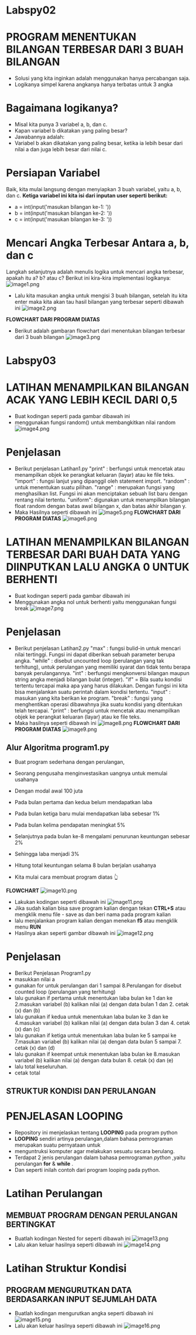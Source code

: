 # Labspy02

# PROGRAM MENENTUKAN BILANGAN TERBESAR DARI 3 BUAH BILANGAN
- Solusi yang kita inginkan adalah menggunakan hanya percabangan saja.
- Logikanya simpel karena angkanya hanya terbatas untuk 3 angka
# Bagaimana logikanya?
- Misal kita punya 3 variabel a, b, dan c.
- Kapan variabel b dikatakan yang paling besar?
- Jawabannya adalah:
- Variabel b akan dikatakan yang paling besar, ketika ia lebih besar dari nilai a dan juga lebih besar dari nilai c.
# Persiapan Variabel
Baik, kita mulai langsung dengan menyiapkan 3 buah variabel, yaitu a, b, dan c.
**Ketiga variabel ini kita isi dari inputan user seperti berikut:**
- a = int(input('masukan bilangan ke-1: '))
- b = int(input('masukan bilangan ke-2: '))
- c = int(input('masukan bilangan ke-3: '))
# Mencari Angka Terbesar Antara a, b, dan c
Langkah selanjutnya adalah menulis logika untuk mencari angka terbesar, apakah itu a? b? atau c?
Berikut ini kira-kira implementasi logikanya:
![image1.png](screenshot/labspy021.png)

- Lalu kita masukan angka untuk mengisi 3 buah bilangan, setelah itu kita enter maka kita akan tau hasil bilangan yang terbesar seperti dibawah ini
![image2.png](screenshot/labspy02.png)

**FLOWCHART DARI PROGRAM DIATAS**
- Berikut adalah gambaran flowchart dari menentukan bilangan terbesar dari 3 buah bilangan
![image3.png](screenshot/flowchart1.jpg)


# Labspy03

# LATIHAN MENAMPILKAN BILANGAN ACAK YANG LEBIH KECIL DARI 0,5
- Buat kodingan seperti pada gambar dibawah ini
- menggunakan fungsi random() untuk membangkitkan nilai random
![image4.png](screenshot/latihan1.png)
# Penjelasan
- Berikut penjelasan Latihan1.py
"print"  : berfungsi untuk mencetak atau menampilkan objek ke perangkat keluaran (layar) atau ke file teks.
"import" : fungsi lanjut yang dipanggil oleh statement import.
"random" : untuk menentukan suatu pilihan. 
"range"  : merupakan fungsi yang menghasilkan list. Fungsi ini akan menciptakan sebuah list baru dengan rentang nilai tertentu. 
"uniform": digunakan untuk menampilkan bilangan float random dengan batas awal bilangan x, dan batas akhir bilangan y.
- Maka Hasilnya seperti dibawah ini
![image5.png](screenshot/hasillat1.png)
**FLOWCHART DARI PROGRAM DIATAS**
![image6.png](screenshot/flowchart2.png)

# LATIHAN MENAMPILKAN BILANGAN TERBESAR DARI BUAH DATA YANG DIINPUTKAN LALU ANGKA 0 UNTUK BERHENTI
- Buat kodingan seperti pada gambar dibawah ini
- Menggunakan angka nol untuk berhenti yaitu menggunakan fungsi break
![image7.png](screenshot/latihan2.png)
# Penjelasan
- Berikut penjelasan Latihan2.py
"max" : fungsi bulid-in untuk mencari nilai tertinggi. Fungsi ini dapat diberikan sebuah parameter berupa angka.
"while" : disebut uncounted loop (perulangan yang tak terhitung), untuk perulangan yang memiliki syarat dan tidak tentu berapa banyak perulangannya.
"int" : berfungsi mengkonversi bilangan maupun string angka menjadi bilangan bulat (integer).
"if" = Bila suatu kondisi tertentu tercapai maka apa yang harus dilakukan. Dengan fungsi ini kita bisa menjalankan suatu perintah dalam kondisi tertentu.
"input" : masukan yang kita berikan ke program.
"break" : fungsi yang menghentikan operasi dibawahnya jika suatu kondisi yang ditentukan telah tercapai.
"print" : berfungsi untuk mencetak atau menampilkan objek ke perangkat keluaran (layar) atau ke file teks.
- Maka hasilnya seperti dibawah ini
![image8.png](screenshot/hasillat2.png)
**FLOWCHART DARI PROGRAM DIATAS**
![image9.png](screenshot/flowchart3.png)

## Alur Algoritma program1.py

- Buat program sederhana dengan perulangan,
- Seorang pengusaha menginvestasikan uangnya untuk memulai usahanya
- Dengan modal awal 100 juta
- Pada bulan pertama dan kedua belum mendapatkan laba
- Pada bulan ketiga baru mulai mendapatkan laba sebesar 1%
- Pada bulan kelima pendapatan meningkat 5%
- Selanjutnya pada bulan ke-8 mengalami penurunan keuntungan sebesar 2%
- Sehingga laba menjadi 3%
- Hitung total keuntungan selama 8 bulan berjalan usahanya

- Kita mulai cara membuat program diatas 👆

**FLOWCHART**
![image10.png](screenshot/flowchart4.png)
- Lakukan kodingan seperti dibawah ini
![image11.png](screenshot/program1.png)
- Jika sudah kalian bisa save program kalian dengan tekan **CTRL+S** atau mengklik menu file - save as dan beri nama pada program kalian
- lalu menjalankan program kalian dengan menekan **f5** atau mengklik menu **RUN**
- Hasilnya akan seperti gambar dibawah ini
![image12.png](screenshot/hasilprogram1.png)
# Penjelasan
- Berikut Penjelasan Program1.py
- masukkan nilai a
- gunakan for untuk perulangan dari 1 sampai 8.Perulangan for disebut counted loop (perulangan yang terhitung)
- lalu gunakan if pertama untuk menentukan laba bulan ke 1 dan ke 2.masukan variabel (b) kalikan nilai (a) dengan data bulan 1 dan 2. cetak (x) dan (b)
- lalu gunakan if kedua untuk menentukan laba bulan ke 3 dan ke 4.masukan variabel (b) kalikan nilai (a) dengan data bulan 3 dan 4. cetak (x) dan (c)
- lalu gunakan if ketiga untuk menentukan laba bulan ke 5 sampai ke 7.masukan variabel (b) kalikan nilai (a) dengan data bulan 5 sampai 7. cetak (x) dan (d)
- lalu gunakan if keempat untuk menentukan laba bulan ke 8.masukan variabel (b) kalikan nilai (a) dengan data bulan 8. cetak (x) dan (e)
- lalu total keseluruhan.
- cetak total

## STRUKTUR KONDISI DAN PERULANGAN
# PENJELASAN LOOPING

- Repository ini menjelaskan tentang **LOOPING** pada program python
- **LOOPING** sendiri artinya perulangan,dalam bahasa pemrograman merupakan suatu pernyataan untuk 
- menguntruksi komputer agar melakukan sesuatu secara berulang.
- Terdapat 2 jenis perulangan dalam bahasa pemrograman *python* ,yaitu perulangan **for** & **while** .
- Dan seperti inilah contoh dari program looping pada python.
# Latihan Perulangan
## MEMBUAT PROGRAM DENGAN PERULANGAN BERTINGKAT 

- Buatlah kodingan Nested for seperti dibawah ini
![image13.png](screenshot/perulangan1.png)
- Lalu akan keluar hasilnya seperti dibawah ini
![image14.png](screenshot/perulangan2.png)

# Latihan Struktur Kondisi
## PROGRAM MENGURUTKAN DATA BERDASARKAN INPUT SEJUMLAH DATA
- Buatlah kodingan mengurutkan angka seperti dibawah ini
![image15.png](screenshot/urutan1.png)
- Lalu akan keluar hasilnya seperti dibawah ini
![image16.png](screenshot/urutan2.png)